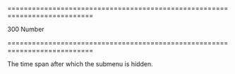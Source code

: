 ===========================================================================
<!--default-->300<!--/default-->
<!--type-->Number<!--/type-->
===========================================================================

<!--shortDescription-->
The time span after which the submenu is hidden.
<!--/shortDescription-->

<!--fullDescription-->

<!--/fullDescription-->
